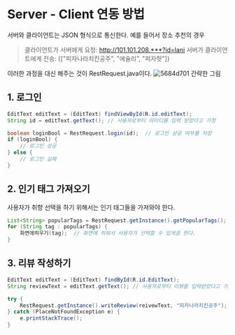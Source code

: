 # Server - Client 연동 방법
서버와 클라이언트는 JSON 형식으로 통신한다. 예를 들어서 장소 추천의 경우
> 클라이언트가 서버에게 요청: http://101.101.208.***?id=lani
> 서버가 클라이언트에게 전송: {["피자나라치킨공주", "에슐리", "피자헛"]}

이러한 과정을 대신 해주는 것이 RestRequest.java이다.
![5684d701](https://user-images.githubusercontent.com/12856941/89168829-61d0e400-d5b8-11ea-9582-2f3ae1e2ae49.jpg)
간략한 그림

## 1. 로그인
``` Java
EditText editText = (EditText) findViewById(R.id.editText);
String id = editText.getText(); // 사용자로부터 아이디를 입력 받았다고 가정

boolean loginBool = RestRequest.login(id);  // 로그인 성공 여부를 저장
if (loginBool) {
    // 로그인 성공
} else {
    // 로그인 실패
}
```

## 2. 인기 태그 가져오기
사용자가 취향 선택을 하기 위해서는 인기 태그들을 가져와야 한다.

```Java
List<String> popularTags = RestRequest.getInstance().getPopularTags();
for (String tag : popularTags) {
    화면에띄우기(tag);  // 화면에 띄워서 사용자가 선택할 수 있게끔 한다.
}
```

## 3. 리뷰 작성하기

```Java
EditText editText = (EditText) findById(R.id.EditText);
String reviewText = editText.getText(); // 사용자로부터 리뷰를 입력받았다고 가정

try {
    RestRequest.getInstance().writeReview(reivewText, "피자나라치킨공주");
} catch (PlaceNotFoundException e) {
    e.printStackTrace();
}
```
